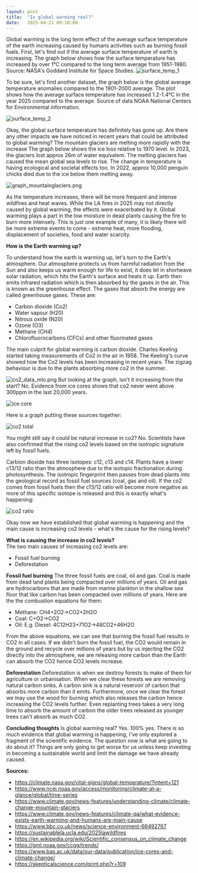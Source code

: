 ```yaml
---
layout: post
title:  "Is global warming real?"
date:   2025-04-21 09:10:00
---
```


Global warming is the long term effect of the average surface temperature of the earth increasing caused by humans activities such as burning fossil fuels. First, let's find out if the average surface temperature of earth is increasing. The graph below shows how the surface temperature has increased by over 1°C compared to the long term average from 1951-1980. Source: NASA's Goddard Institute for Space Studies. 
![surface_temp_1](/assets/surface_temp_1.png)

To be sure, let's find another dataset, the graph below is the global average temperature anomalies compared to the 1901-2000 average. The plot shows how the average surface temperature has increased 1.2-1.4°C in the year 2025 compared to the average. Source of data NOAA National Centers for Environmental information.

![surface_temp_2](/assets/surface_temp_2.png)

Okay, the global surface temperature has definitely has gone up. Are there any other impacts we have noticed in recent years that could be attributed to global warming? The mountain glaciers are melting more rapidly with the increase The graph below shows the ice loss relative to 1970 level. In 2023, the glaciers lost approx 26m of water equivalent. The melting glaciers has caused the mean global sea levels to rise. The change in temperature is having ecological and societal effects too. In 2022, approx 10,000 penguin chicks died due to the ice below them melting away.

![graph_mountainglaciers.png](/assets/graph_mountainglaciers.png)

 As the temperature increases, there will be more frequent and intense wildfires and heat waves. While the LA fires in 2025 may not directly caused by global warming, the effects were exacerbated by it. Global warming plays a part in the low moisture in dead plants causing the fire to burn more intensely. This is just one example of many, it is likely there will be more extreme events to come - extreme heat, more flooding, displacement of societies, food and water scarcity. <br>
 
**How is the Earth warming up?**

To understand how the earth is warming up, let's turn to the Earth's atmosphere. 
Our atmosphere protects us from harmful radiation from the Sun and also keeps us warm enough for life to exist, it does let in shortwave solar radiation, which hits the Earth's surface and heats it up. Earth then emits infrared radiation which is then absorbed by the gases in the air. This is known as the greenhouse effect. The gases that absorb the energy are called greenhouse gases. These are:
- Carbon dioxide (Co2)
- Water vapour (H20)
- Nitrous oxide (N20)
- Ozone (O3)
- Methane (CH4)
- Chlorofluorocarbons (CFCs) and other fluorinated gases

The main culprit for global warming is carbon dioxide. Charles Keeling started taking measurements of Co2 in the air in 1958. The Keeling's curve showed how the Co2 levels has been increasing in recent years. The zigzag behaviour is due to the plants absorbing more co2 in the summer.

![co2_data_mlo.png](/assets/co2_data_mlo.png)
But looking at the graph, isn't it increasing from the start? No. Evidence from ice cores shows that co2 never went above 300ppm in the last 20,000 years. 

![ice core](/assets/ice_core.png)

Here is a graph putting these sources together:

![co2 total](/assets/co2_total.png)

You might still say it could be natural increase in co2? No. Scientists have also confirmed that the rising co2 levels based on the isotropic signature left by fossil fuels. 

Carbion dioxide has three isotopes: c12, c13 and c14. Plants have a lower c13/12 ratio than the atmosphere due to the isotopic fractionation during photosynthesis. The isotropic fingerprint then passes from dead plants into the geological record as fossil fuel sources (coal, gas and oil). If the co2 comes from fossil fuels then the c13/12 ratio will become more negative as more of this specific isotope is released and this is exactly what's happening:

![co2 ratio](/assets/co2_ratio.png)

Okay now we have established that global warming is happening and the main cause is increasing co2 levels - what's the cause for the rising levels? 

**What is causing the increase in co2 levels?** <br>
The two main causes of increasing co2 levels are:
- Fossil fuel burning
- Deforestation

**Fossil fuel burning**
The three fossil fuels are coal, oil and gas. Coal is made from dead land plants being compacted over millions of years. Oil and gas are hydrocarbons that are made from marine plankton in the shallow sea floor that like carbon has been compacted over millions of years. Here are the the combustion equations for them:
- Methane: CH4+2O2→CO2+2H2O
- Coal: C+O2→CO2
- Oil: E.g. Diesel: 4C12H23+71O2→48CO2+46H2O

From the above equations, we can see that burning the fossil fuel results in CO2 in all cases. If we didn't burn the fossil fuel, the CO2 would remain in the ground and recycle over millions of years but by us injecting the CO2 directly into the atmosphere, we are releasing more carbon than the Earth can absorb the CO2 hence CO2 levels increase.

**Deforestation**
Deforestation is when we destroy forests to make of them for agriculture or urbanisation. When we clear these forests we are removing natural carbon sinks. A carbon sink is a natural reservoir of carbon that absorbs more carbon than it emits. Furthermore, once we clear the forest we may use the wood for burning which also releases the carbon hence increasing the CO2 levels further. Even replanting trees takes a very long time to absorb the amount of carbon the older trees released as younger trees can't absorb as much CO2.

**Concluding thoughts**
Is global warming real? Yes. 100% yes. There is so much evidence that global warming is happening, I've only explored a fragment of the scientific evidence. The question now is what are going to do about it?  Things are only going to get worse for us unless keep investing in becoming a sustainable world and limit the damage we have already caused.


**Sources:** 
- https://climate.nasa.gov/vital-signs/global-temperature/?intent=121
- https://www.ncei.noaa.gov/access/monitoring/climate-at-a-glance/global/time-series
- https://www.climate.gov/news-features/understanding-climate/climate-change-mountain-glaciers
- https://www.climate.gov/news-features/climate-qa/what-evidence-exists-earth-warming-and-humans-are-main-cause
- https://www.bbc.co.uk/news/science-environment-66492767
- https://sustainablela.ucla.edu/2025lawildfires
- https://en.wikipedia.org/wiki/Scientific_consensus_on_climate_change
- https://gml.noaa.gov/ccgg/trends/
- https://www.bas.ac.uk/data/our-data/publication/ice-cores-and-climate-change/
- https://skepticalscience.com/print.php?r=109
